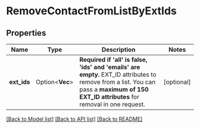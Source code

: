 # RemoveContactFromListByExtIds

## Properties

Name | Type | Description | Notes
------------ | ------------- | ------------- | -------------
**ext_ids** | Option<**Vec<String>**> | **Required if 'all' is false, 'ids' and 'emails' are empty.** EXT_ID attributes to remove from a list. You can pass a **maximum of 150 EXT_ID attributes** for removal in one request.  | [optional]

[[Back to Model list]](../README.md#documentation-for-models) [[Back to API list]](../README.md#documentation-for-api-endpoints) [[Back to README]](../README.md)


